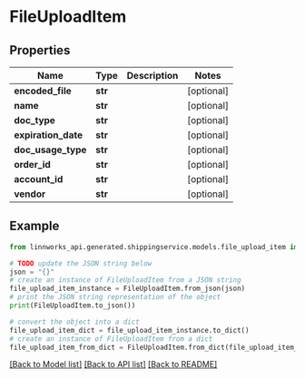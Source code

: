 # FileUploadItem


## Properties

Name | Type | Description | Notes
------------ | ------------- | ------------- | -------------
**encoded_file** | **str** |  | [optional] 
**name** | **str** |  | [optional] 
**doc_type** | **str** |  | [optional] 
**expiration_date** | **str** |  | [optional] 
**doc_usage_type** | **str** |  | [optional] 
**order_id** | **str** |  | [optional] 
**account_id** | **str** |  | [optional] 
**vendor** | **str** |  | [optional] 

## Example

```python
from linnworks_api.generated.shippingservice.models.file_upload_item import FileUploadItem

# TODO update the JSON string below
json = "{}"
# create an instance of FileUploadItem from a JSON string
file_upload_item_instance = FileUploadItem.from_json(json)
# print the JSON string representation of the object
print(FileUploadItem.to_json())

# convert the object into a dict
file_upload_item_dict = file_upload_item_instance.to_dict()
# create an instance of FileUploadItem from a dict
file_upload_item_from_dict = FileUploadItem.from_dict(file_upload_item_dict)
```
[[Back to Model list]](../README.md#documentation-for-models) [[Back to API list]](../README.md#documentation-for-api-endpoints) [[Back to README]](../README.md)


